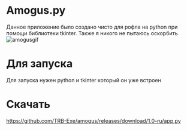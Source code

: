 # Amogus.py
Данное приложение было создано чисто для рофла на python при помощи библиотеки tkinter. Также я никого не пытаюсь оскорбить
![amogusgif](amogus.gif)

# Для запуска
Для запуска нужен python и tkinter который он уже встроен

# Скачать
https://github.com/TRB-Exe/amogus/releases/download/1.0-ru/app.py
